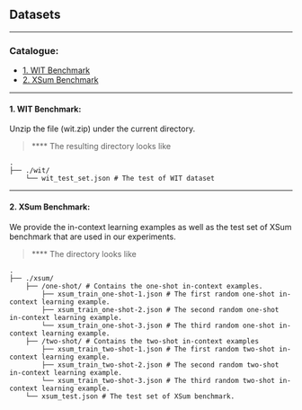 
## Datasets

****

### Catalogue:
* <a href='#wit'>1. WIT Benchmark</a>
* <a href='#xsum'>2. XSum Benchmark</a>


****
<span id='wit'/>

#### 1. WIT Benchmark:

Unzip the file (wit.zip) under the current directory.


> **** The resulting directory looks like

    .
    ├── ./wit/                    
        └── wit_test_set.json # The test of WIT dataset


****
<span id='xsum'/>

#### 2. XSum Benchmark:
We provide the in-context learning examples as well as the test set of XSum benchmark that are used in our experiments.

> **** The directory looks like

    .
    ├── ./xsum/                    
        ├── /one-shot/ # Contains the one-shot in-context examples.
            ├── xsum_train_one-shot-1.json # The first random one-shot in-context learning example.
            ├── xsum_train_one-shot-2.json # The second random one-shot in-context learning example.
            └── xsum_train_one-shot-3.json # The third random one-shot in-context learning example.
        ├── /two-shot/ # Contains the two-shot in-context examples
            ├── xsum_train_two-shot-1.json # The first random two-shot in-context learning example.
            ├── xsum_train_two-shot-2.json # The second random two-shot in-context learning example.
            └── xsum_train_two-shot-3.json # The third random two-shot in-context learning example.
        └── xsum_test.json # The test set of XSum benchmark.
